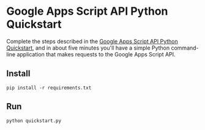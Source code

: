 # Google Apps Script API Python Quickstart

Complete the steps described in the [Google Apps Script API Python
Quickstart](https://developers.google.com/apps-script/api/quickstart/python),
and in about five minutes you'll have a simple Python command-line application
that makes requests to the Google Apps Script API.

## Install

```shell
pip install -r requirements.txt
```

## Run

```shell
python quickstart.py
```
